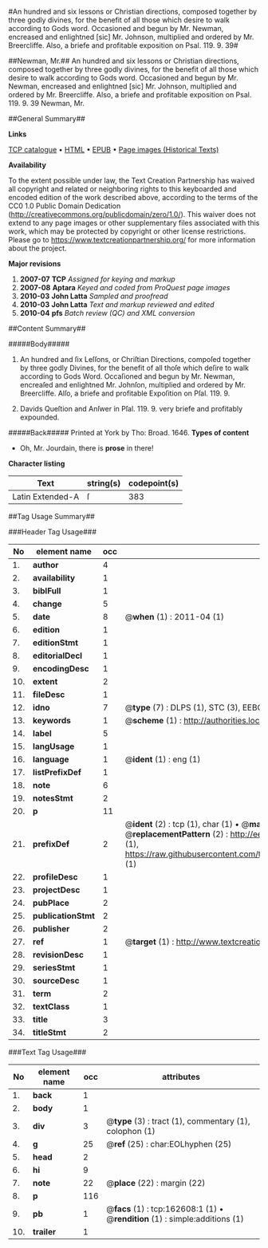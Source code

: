 #An hundred and six lessons or Christian directions, composed together by three godly divines, for the benefit of all those which desire to walk according to Gods word. Occasioned and begun by Mr. Newman, encreased and enlightned [sic] Mr. Johnson, multiplied and ordered by Mr. Breercliffe. Also, a briefe and profitable exposition on Psal. 119. 9. 39#

##Newman, Mr.##
An hundred and six lessons or Christian directions, composed together by three godly divines, for the benefit of all those which desire to walk according to Gods word. Occasioned and begun by Mr. Newman, encreased and enlightned [sic] Mr. Johnson, multiplied and ordered by Mr. Breercliffe. Also, a briefe and profitable exposition on Psal. 119. 9. 39
Newman, Mr.

##General Summary##

**Links**

[TCP catalogue](http://www.ota.ox.ac.uk/tcp/)  • 
[HTML](http://tei.it.ox.ac.uk/tcp/Texts-HTML/free/A90/A90067.html)  • 
[EPUB](http://tei.it.ox.ac.uk/tcp/Texts-EPUB/free/A90/A90067.epub) • 
[Page images (Historical Texts)](https://historicaltexts.jisc.ac.uk/eebo-99869349e)

**Availability**

To the extent possible under law, the Text Creation Partnership has waived all copyright and related or neighboring rights to this keyboarded and encoded edition of the work described above, according to the terms of the CC0 1.0 Public Domain Dedication (http://creativecommons.org/publicdomain/zero/1.0/). This waiver does not extend to any page images or other supplementary files associated with this work, which may be protected by copyright or other license restrictions. Please go to https://www.textcreationpartnership.org/ for more information about the project.

**Major revisions**

1. __2007-07__ __TCP__ *Assigned for keying and markup*
1. __2007-08__ __Aptara__ *Keyed and coded from ProQuest page images*
1. __2010-03__ __John Latta__ *Sampled and proofread*
1. __2010-03__ __John Latta__ *Text and markup reviewed and edited*
1. __2010-04__ __pfs__ *Batch review (QC) and XML conversion*

##Content Summary##

#####Body#####

1. An hundred and ſix Leſſons, or Chriſtian Directions, compoſed together by three godly Divines, for the benefit of all thoſe
which deſire to walk according to Gods Word. Occaſioned and begun by Mr. Newman, encreaſed and enlightned
Mr. Johnſon, multiplied and ordered by Mr. Breercliffe. Alſo, a briefe and profitable Expoſition on Pſal. 119. 9.

1. Davids Queſtion and Anſwer in Pſal. 119. 9. very
briefe and profitably expounded.

#####Back#####
Printed at York by Tho: Broad. 1646.
**Types of content**

  * Oh, Mr. Jourdain, there is **prose** in there!

**Character listing**


|Text|string(s)|codepoint(s)|
|---|---|---|
|Latin Extended-A|ſ|383|

##Tag Usage Summary##

###Header Tag Usage###

|No|element name|occ|attributes|
|---|---|---|---|
|1.|__author__|4||
|2.|__availability__|1||
|3.|__biblFull__|1||
|4.|__change__|5||
|5.|__date__|8| @__when__ (1) : 2011-04 (1)|
|6.|__edition__|1||
|7.|__editionStmt__|1||
|8.|__editorialDecl__|1||
|9.|__encodingDesc__|1||
|10.|__extent__|2||
|11.|__fileDesc__|1||
|12.|__idno__|7| @__type__ (7) : DLPS (1), STC (3), EEBO-CITATION (1), PROQUEST (1), VID (1)|
|13.|__keywords__|1| @__scheme__ (1) : http://authorities.loc.gov/ (1)|
|14.|__label__|5||
|15.|__langUsage__|1||
|16.|__language__|1| @__ident__ (1) : eng (1)|
|17.|__listPrefixDef__|1||
|18.|__note__|6||
|19.|__notesStmt__|2||
|20.|__p__|11||
|21.|__prefixDef__|2| @__ident__ (2) : tcp (1), char (1)  •  @__matchPattern__ (2) : ([0-9\-]+):([0-9IVX]+) (1), (.+) (1)  •  @__replacementPattern__ (2) : http://eebo.chadwyck.com/downloadtiff?vid=$1&page=$2 (1), https://raw.githubusercontent.com/textcreationpartnership/Texts/master/tcpchars.xml#$1 (1)|
|22.|__profileDesc__|1||
|23.|__projectDesc__|1||
|24.|__pubPlace__|2||
|25.|__publicationStmt__|2||
|26.|__publisher__|2||
|27.|__ref__|1| @__target__ (1) : http://www.textcreationpartnership.org/docs/. (1)|
|28.|__revisionDesc__|1||
|29.|__seriesStmt__|1||
|30.|__sourceDesc__|1||
|31.|__term__|2||
|32.|__textClass__|1||
|33.|__title__|3||
|34.|__titleStmt__|2||


###Text Tag Usage###

|No|element name|occ|attributes|
|---|---|---|---|
|1.|__back__|1||
|2.|__body__|1||
|3.|__div__|3| @__type__ (3) : tract (1), commentary (1), colophon (1)|
|4.|__g__|25| @__ref__ (25) : char:EOLhyphen (25)|
|5.|__head__|2||
|6.|__hi__|9||
|7.|__note__|22| @__place__ (22) : margin (22)|
|8.|__p__|116||
|9.|__pb__|1| @__facs__ (1) : tcp:162608:1 (1)  •  @__rendition__ (1) : simple:additions (1)|
|10.|__trailer__|1||
